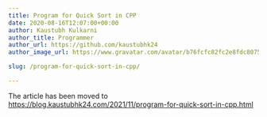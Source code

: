 ```yaml
---
title: Program for Quick Sort in CPP
date: 2020-08-16T12:07:00+00:00
author: Kaustubh Kulkarni
author_title: Programmer
author_url: https://github.com/kaustubhk24
author_image_url: https://www.gravatar.com/avatar/b76fcfc82fc2e8fdc8075636f1735f61?s=200

slug: /program-for-quick-sort-in-cpp/

---
```

The article has been moved to https://blog.kaustubhk24.com/2021/11/program-for-quick-sort-in-cpp.html